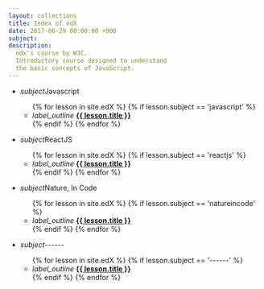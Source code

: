 ```yaml
---
layout: collections
title: Index of edX 
date: 2017-06-29 00:00:00 +900
subject: 
description:
  edx's course by W3C.
  Introductory course designed to understand 
  the basic concepts of JavaScript.  
---
```

<div class="row">
    <div class="col s12 m6">
        <ul class="collapsible" data-collapsible="accordion">
            <li>
                <div class="collapsible-header"><i class="material-icons">subject</i>Javascript</div>
                <div class="collapsible-body">
                    <ul>
                    {% for lesson in site.edX %}
                        {% if lesson.subject == 'javascript' %}
                            <li class="collection-item">
                                <i class="material-icons">label_outline</i>
                                <a href="{{ lesson.url }}"><b>{{ lesson.title }}</b></a>
                            </li>
                        {% endif %}
                    {% endfor %}
                    </ul>
                </div>    
            </li>
        </ul>
    </div>
    <div class="col s12 m6">
        <ul class="collapsible" data-collapsible="accordion">
            <li>
                <div class="collapsible-header"><i class="material-icons">subject</i>ReactJS</div>
                <div class="collapsible-body">
                    <ul>
                    {% for lesson in site.edX %}
                        {% if lesson.subject == 'reactjs' %}
                            <li>
                                <i class="material-icons">label_outline</i>
                                <a href="{{ lesson.url }}"><b>{{ lesson.title }}</b></a>
                            </li>
                        {% endif %}
                    {% endfor %}
                    </ul>
                </div>    
            </li>
        </ul>
    </div>
</div>

<div class="row">
    <div class="col s12 m6">
        <ul class="collapsible" data-collapsible="accordion">
            <li>
                <div class="collapsible-header"><i class="material-icons">subject</i>Nature, In Code</div>
                <div class="collapsible-body">
                    <ul>
                    {% for lesson in site.edX %}
                        {% if lesson.subject == 'natureincode' %}
                            <li class="collection-item">
                                <i class="material-icons">label_outline</i>
                                <a href="{{ lesson.url }}"><b>{{ lesson.title }}</b></a>
                            </li>
                        {% endif %}
                    {% endfor %}
                    </ul>
                </div>    
            </li>
        </ul>
    </div>
    <div class="col s12 m6">
        <ul class="collapsible" data-collapsible="accordion">
            <li>
                <div class="collapsible-header"><i class="material-icons">subject</i>------</div>
                <div class="collapsible-body">
                    <ul>
                    {% for lesson in site.edX %}
                        {% if lesson.subject == '------' %}
                            <li>
                                <i class="material-icons">label_outline</i>
                                <a href="{{ lesson.url }}"><b>{{ lesson.title }}</b></a>
                            </li>
                        {% endif %}
                    {% endfor %}
                    </ul>
                </div>    
            </li>
        </ul>
    </div>
</div>
